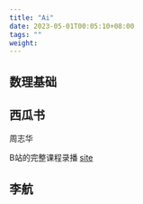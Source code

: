 ```yaml
---
title: "Ai"
date: 2023-05-01T00:05:10+08:00
tags: ""
weight: 
---
```


## 数理基础

## 西瓜书

周志华

B站的完整课程录播 [site](https://space.bilibili.com/351729314/video)


## 李航

